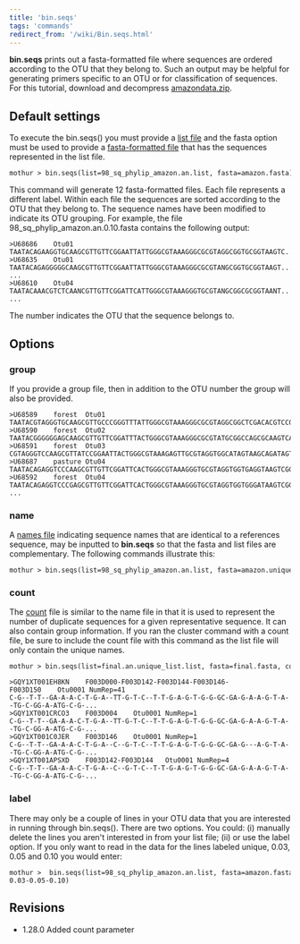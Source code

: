 ```yaml
---
title: 'bin.seqs'
tags: 'commands'
redirect_from: '/wiki/Bin.seqs.html'
---
```

**bin.seqs** prints out a fasta-formatted file where
sequences are ordered according to the OTU that they belong to. Such an
output may be helpful for generating primers specific to an OTU or for
classification of sequences. For this tutorial, download and decompress
[amazondata.zip](https://mothur.s3.us-east-2.amazonaws.com/wiki/amazondata.zip).


## Default settings

To execute the bin.seqs() you must provide a [list
file](list_file) and the fasta option must be used to provide
a [fasta-formatted file](fasta-formatted_file) that has the
sequences represented in the list file.

    mothur > bin.seqs(list=98_sq_phylip_amazon.an.list, fasta=amazon.fasta)

This command will generate 12 fasta-formatted files. Each file
represents a different label. Within each file the sequences are sorted
according to the OTU that they belong to. The sequence names have been
modified to indicate its OTU grouping. For example, the file
98\_sq\_phylip\_amazon.an.0.10.fasta contains the following output:

    >U68686    Otu01
    TAATACAGAAGGTGCAAGCGTTGTTCGGAATTATTGGGCGTAAAGGGCGCGTAGGCGGTGCGGTAAGTC...
    >U68635    Otu01
    TAATACAGAGGGGGCAAGCGTTGTTCGGAATTATTGGGCGTAAAGGGCGCGTANGCGGTGCGGTAAGT...
    ... 
    >U68610    Otu04
    TAATACAAACGTCTCAANCGTTGTTCGGATTCATTGGGCGTAAAGGGTGCGTANGCGGCGCGGTAANT...
    ...

The number indicates the OTU that the sequence belongs to.

## Options

### group

If you provide a group file, then in addition to the OTU number the
group will also be provided.

    >U68589    forest  Otu01
    TAATACGTAGGGTGCAAGCGTTGCCCGGGTTTATTGGGCGTAAAGGGCGCGTAGGCGGCTCGACACGTCCGTTGTGAAATC...
    >U68590    forest  Otu02
    TAATACGGGGGGAGCAAGCGTTGTTCGGATTTACTGGGCGTAAAGGGCGCGTATGCGGCCAGCGCAAGTCAGTTGTGAAAT...
    >U68591    forest  Otu03
    CGTAGGGTCCAAGCGTTATCCGGAATTACTGGGCGTAAAGAGTTGCGTAGGTGGCATAGTAAGCAGATAGTGAAATGATAC...
    >U68687    pasture Otu04
    TAATACAGAGGTCCCAAGCGTTGTTCGGATTCACTGGGCGTAAAGGGTGCGTAGGTGGTGAGGTAAGTCGGATGTGAAATC...
    >U68592    forest  Otu04
    TAATACAGAGGTCCCGAGCGTTGTTCGGATTCACTGGGCGTAAAGGGTGCGTAGGTGGTGGGATAAGTCGGATGTGAAATC...
    ...

### name

A [ names file](read.dist#The_name_option) indicating
sequence names that are identical to a references sequence, may be
inputted to **bin.seqs** so that the fasta and list files are complementary.
The following commands illustrate this:

    mothur > bin.seqs(list=98_sq_phylip_amazon.an.list, fasta=amazon.unique.fasta, name=amazon.names)

### count

The [ count](Count_File) file is similar to the name file in
that it is used to represent the number of duplicate sequences for a
given representative sequence. It can also contain group information. If
you ran the cluster command with a count file, be sure to include the
count file with this command as the list file will only contain the
unique names.

    mothur > bin.seqs(list=final.an.unique_list.list, fasta=final.fasta, count=final.count_table, label=0.03)

    >GQY1XT001EH8KN    F003D000-F003D142-F003D144-F003D146-F003D150    Otu0001 NumRep=41
    C-G--T-T--GA-A-A-C-T-G-A--TT-G-T-C--T-T-G-A-G-T-G-G-GC-GA-G-A-A-G-T-A--TG-C-GG-A-ATG-C-G-...
    >GQY1XT001CRCO3    F003D004    Otu0001 NumRep=1
    C-G--T-T--GA-A-A-C-T-G-A--TT-G-T-C--T-T-G-A-G-T-G-G-GC-GA-G-A-A-G-T-A--TG-C-GG-A-ATG-C-G-...
    >GQY1XT001C0JER    F003D146    Otu0001 NumRep=1
    C-G--T-T--GA-A-A-C-T-G-A--C--G-T-C--T-T-G-A-G-T-G-G-GC-GA-G---A-G-T-A--TG-C-GG-A-ATG-C-G-...
    >GQY1XT001APSXD    F003D142-F003D144   Otu0001 NumRep=4
    C-G--T-T--GA-A-A-C-T-G-A--C--G-T-C--T-T-G-A-G-T-G-G-GC-GA-G-A-A-G-T-A--TG-C-GG-A-ATG-C-G-...

### label

There may only be a couple of lines in your OTU data that you are
interested in running through bin.seqs(). There are two options. You
could: (i) manually delete the lines you aren\'t interested in from your
list file; (ii) or use the label option. If you only want to read in the
data for the lines labeled unique, 0.03, 0.05 and 0.10 you would enter:

    mothur >  bin.seqs(list=98_sq_phylip_amazon.an.list, fasta=amazon.fasta, label=unique-0.03-0.05-0.10)

## Revisions

-   1.28.0 Added count parameter


